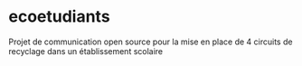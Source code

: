 # ecoetudiants
Projet de communication open source pour la mise en place de 4 circuits de recyclage dans un établissement scolaire

